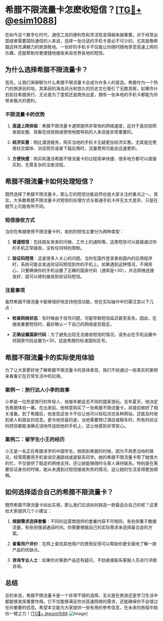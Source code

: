 # 希腊不限流量卡怎麽收短信？[[TG💪+ @esim1088](https://t.me/s/esim1088)]

在如今这个数字化时代，通信工具的便利性和灵活性变得越来越重要。对于经常出国或者需要国际通信的人来说，选择一张合适的手机卡是必不可少的。尤其是像希腊这样充满魅力的旅游胜地，一张好的手机卡不仅能让你随时随地享受高速上网的乐趣，还能帮助你更便捷地接收来自世界各地的短信。

## 为什么选择希腊不限流量卡？

首先，让我们来聊聊为什么希腊不限流量卡会成为许多人的首选。希腊作为一个热门的旅游目的地，其美丽的海岛风光和悠久的历史文化吸引了无数游客。如果你计划前往希腊旅行，无论是为了度假还是商务出差，拥有一张本地的手机卡都能为你带来极大的便利。

### 不限流量卡的优势

1. **高速上网体验**：希腊不限流量卡通常提供非常快的网络速度，这对于喜欢拍照发朋友圈、观看在线视频或使用地图导航的人来说是非常重要的。
   
2. **经济实惠**：相比漫游服务，购买当地的手机卡无疑更加经济实惠。尤其是在使用社交媒体、浏览网页或者下载应用时，流量费用可能会迅速累积。

3. **方便快捷**：购买和激活希腊不限流量卡的过程简单快捷，很多地方都可以直接买到，无需复杂的注册流程。

## 希腊不限流量卡如何处理短信？

既然选择了希腊不限流量卡，那么它的短信功能自然也是大家关注的重点之一。其实，大多数希腊不限流量卡对短信的处理方式与普通手机卡并无太大差异，只是在细节上可能有所不同。

### 短信接收方式

当你在希腊使用不限流量卡时，收到的短信主要分为两种类型：

1. **普通短信**：包括朋友发来的问候、工作上的通知等。这类短信可以直接通过你的手机正常接收，没有任何特别限制。

2. **验证码短信**：这是很多人关心的问题。当你在国外登录某些国内的应用程序时，系统可能会发送验证码短信到你的手机上。如果遇到这种情况，不用担心，只要确保你的手机设置了正确的国家代码（通常是+30），并且网络连接良好，就可以顺利接收到验证码短信。

### 注意事项

虽然希腊不限流量卡能够很好地支持短信功能，但在实际操作中仍需注意以下几点：

- **检查网络状态**：有时候由于信号问题，可能导致短信延迟甚至丢失。因此，在接收重要短信时，最好确认一下自己的网络是否稳定。
  
- **正确设置国家代码**：为了避免出现无法接收短信的情况，请务必在手机设置中将国家代码设置为+30，这是希腊的标准国际区号。

## 希腊不限流量卡的实际使用体验

为了让大家更好地了解希腊不限流量卡的具体表现，我们不妨通过一些真实的案例来看看它在日常生活中的应用。

### 案例一：旅行达人小李的故事

小李是一位热爱旅行的年轻人，他每年都会去不同的国家游玩。去年夏天，他决定去希腊体验一番。在出发前，他特意购买了一张希腊不限流量卡，并提前做好了相关准备。到了希腊后，他发现这张卡不仅让他可以轻松浏览各种网站，还能及时收到家人和朋友的信息。更令他惊喜的是，当他需要预订酒店或租车时，所有的验证码短信都能准确无误地传送到他的手机上，这让他感到非常安心。

### 案例二：留学生小王的经历

小王是一名正在希腊求学的中国学生。她刚到希腊的时候，因为不熟悉当地的情况，经常需要用手机查询交通路线或是联系同学。她的希腊不限流量卡帮了她很大的忙，不仅提供了稳定的网络支持，还让她能够随时与家人保持联系。特别是在需要验证身份的时候，她从未遇到过短信接收失败的情况，这让她的生活变得更加顺畅。

## 如何选择适合自己的希腊不限流量卡？

既然希腊不限流量卡如此实用，那么我们应该如何挑选一款最适合自己的呢？这里给大家提供几个小建议：

1. **根据需求选择套餐**：不同的运营商提供的套餐内容不尽相同，有些侧重于数据流量，有些则强调通话时间。你需要根据自己的实际需求来选择最合适的方案。

2. **查看用户评价**：在网上查找其他用户的使用反馈可以帮助你更全面地了解一款产品的优缺点。

3. **咨询专业人士**：如果你对某款产品还有疑问，不妨直接联系客服人员进行详细咨询。

## 总结

总的来说，希腊不限流量卡是一个非常不错的选择，无论是在旅游还是学习生活中都能够发挥重要作用。它不仅能够满足你对高速网络的需求，还能确保你不会错过任何重要的信息。希望本文能为大家提供一些有用的参考信息，在未来的旅程中助你一臂之力！[[TG💪+ @esim1088](https://t.me/s/esim1088) ![Image](https://i.postimg.cc/4NQfJmqS/Snipaste-2025-05-13-00-14-12.png)]